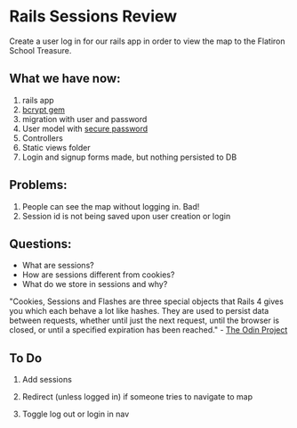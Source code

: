 # Rails Sessions Review

Create a user log in for our rails app in order to view the map to the Flatiron School Treasure.

## What we have now:
  1. rails app
  2. <a href="https://github.com/codahale/bcrypt-ruby">bcrypt gem</a>
  3. migration with user and password
  4. User model with <a href="https://apidock.com/rails/v4.0.2/ActiveModel/SecurePassword/ClassMethods/has_secure_password">secure password</a>
  5. Controllers
  6. Static views folder
  7. Login and signup forms made, but nothing persisted to DB

## Problems:
  1. People can see the map without logging in. Bad!
  2. Session id is not being saved upon user creation or login

## Questions:

  - What are sessions?
  - How are sessions different from cookies?
  - What do we store in sessions and why?

  "Cookies, Sessions and Flashes are three special objects that Rails 4 gives you which each behave a lot like hashes. They are used to persist data between requests, whether until just the next request, until the browser is closed, or until a specified expiration has been reached."
    - <a href="https://www.theodinproject.com/courses/ruby-on-rails/lessons/sessions-cookies-and-authentication">The Odin Project</a>
    
## To Do
  1. Add sessions

  2. Redirect (unless logged in) if someone tries to navigate to map

  3. Toggle log out or login in nav

